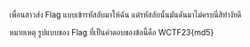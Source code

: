 เพื่อนสาวส่ง Flag แบบเข้ารหัสลับมาให้ฉัน แต่รหัสลับนั้นมันดันมาไม่ครบนี่สิทำงัยดี

หมายเหตุ รูปแบบของ Flag ที่เป็นคำตอบของข้อนี้คือ WCTF23{md5}

